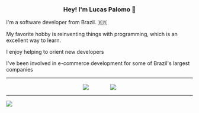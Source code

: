 <h3 align="center">Hey! I'm Lucas Palomo 👋</h3>

I'm a software developer from Brazil. 🇧🇷

My favorite hobby is reinventing things with programming, which is an excellent way to learn.

I enjoy helping to orient new developers

I've been involved in e-commerce development for some of Brazil's largest companies

----

<div align="center">
  <img src="https://github-readme-stats.vercel.app/api/top-langs/?username=Lucas-Palomo&count_private=true&layout=compact&langs_count=10&fetch=all&exclude_repo=Nvim,pokedex-app&hide=css&custom_title=Most%20used%20languages" align="center"/>
  <span><img width="50px"/></span>
  <a href="https://wakatime.com/@Lucas_Palomo" target="blank"><img src="https://github-readme-stats.vercel.app/api/wakatime?username=Lucas_Palomo&layout=compact&custom_title=Hours%20coding%20" align="center"/></a>
</div>

---

[![](https://img.shields.io/badge/LinkedIn-0077B5?style=for-the-badge&logo=linkedin&logoColor=white)](https://www.linkedin.com/in/lucas--palomo/)
